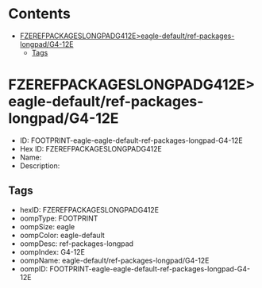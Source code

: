 



Contents
========

* [FZEREFPACKAGESLONGPADG412E>eagle-default/ref-packages-longpad/G4-12E](#fzerefpackageslongpadg412eeagle-defaultref-packages-longpadg4-12e)
	* [Tags](#tags)

# FZEREFPACKAGESLONGPADG412E>eagle-default/ref-packages-longpad/G4-12E

- ID: FOOTPRINT-eagle-eagle-default-ref-packages-longpad-G4-12E
- Hex ID: FZEREFPACKAGESLONGPADG412E
- Name: 
- Description: 

## Tags

- hexID: FZEREFPACKAGESLONGPADG412E
- oompType: FOOTPRINT
- oompSize: eagle
- oompColor: eagle-default
- oompDesc: ref-packages-longpad
- oompIndex: G4-12E
- oompName: eagle-default/ref-packages-longpad/G4-12E
- oompID: FOOTPRINT-eagle-eagle-default-ref-packages-longpad-G4-12E

